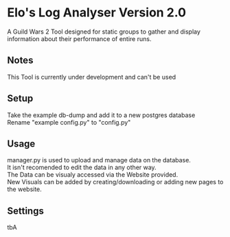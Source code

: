 # Elo's Log Analyser Version 2.0
A Guild Wars 2 Tool designed for static groups to gather and display information about their performance of entire runs.
## Notes
This Tool is currently under development and can't be used
## Setup
Take the example db-dump and add it to a new postgres database  
Rename "example config.py" to "config.py"
## Usage
manager.py is used to upload and manage data on the database.  
It isn't recomended to edit the data in any other way.  
The Data can be visualy accessed via the Website provided.  
New Visuals can be added by creating/downloading or adding new pages to the website.
## Settings
tbA